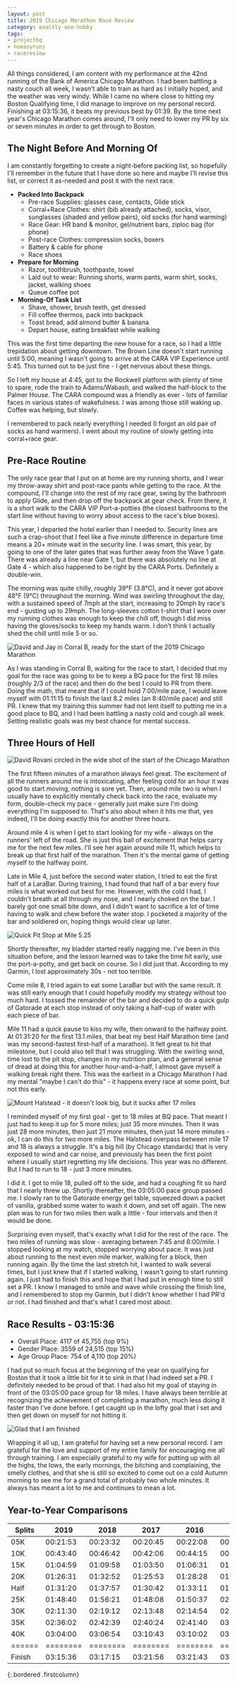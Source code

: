 ```yaml
---
layout: post
title: 2019 Chicago Marathon Race Review
category: exactly-one-hobby
tags:
- projectbq
- noeasyruns
- racereview
---
```


All things considered, I am content with my performance at the 42nd running of the Bank of America Chicago Marathon. I had been battling a nasty couch all week, I wasn't able to train as hard as I initially hoped, and the weather was very windy. While I came no where close to hitting my Boston Qualifying time, I did manage to improve on my personal record. Finishing at 03:15:36, it beats my previous best by 01:39. By the time next year's Chicago Marathon comes around, I'll only need to lower my PR by six or seven minutes in order to get through to Boston.

## The Night Before And Morning Of

I am constantly forgetting to create a night-before packing list, so hopefully I'll remember in the future that I have done so here and maybe I'll revise this list, or correct it as-needed and post it with the next race.

- **Packed Into Backpack**
  - Pre-race Supplies: glasses case, contacts, Glide stick
  - Corral+Race Clothes: shirt (bib already attached), socks, visor, sunglasses (shaded and yellow pairs), old socks (for hand warming)
  - Race Gear: HR band & monitor, gel/nutrient bars, ziploc bag (for phone)
  - Post-race Clothes: compression socks, boxers
  - Battery & cable for phone
  - Race shoes
- **Prepare for Morning**
  - Razor, toothbrush, toothpaste, towel
  - Laid out to wear: Running shorts, warm pants, warm shirt, socks, jacket, walking shoes
  - Queue coffee pot
- **Morning-Of Task List**
  - Shave, shower, brush teeth, get dressed
  - Fill coffee thermos, pack into backpack
  - Toast bread, add almond butter & banana
  - Depart house, eating breakfast while walking

This was the first time departing the new house for a race, so I had a little trepidation about getting downtown. The Brown Line doesn't start running until 5:00, meaning I wasn't going to arrive at the CARA VIP Experience until 5:45. This turned out to be just fine - I get nervous about these things.

So I left my house at 4:45, got to the Rockwell platform with plenty of time to spare, rode the train to Adams/Wabash, and walked the half-block to the Palmer House. The CARA compound was a friendly as ever - lots of familiar faces in various states of wakefulness. I was among those still waking up. Coffee was helping, but slowly.

I remembered to pack nearly everything I needed (I forgot an old pair of socks as hand warmers). I went about my routine of slowly getting into corral+race gear.

## Pre-Race Routine

The only race gear that I put on at home are my running shorts, and I wear my throw-away shirt and post-race pants while getting to the race. At the compound, I'll change into the rest of my race gear, swing by the bathroom to apply Glide, and then drop off the backpack at gear check. From there, it is a short walk to the CARA VIP Port-a-potties (the closest bathrooms to the start line without having to worry about access to the race's blue boxes).

This year, I departed the hotel earlier than I needed to. Security lines are such a crap-shoot that I feel like a five minute difference in departure time means a 20+ minute wait in the security line. I was smart, this year, by going to one of the later gates that was further away from the Wave 1 gate. There was already a line near Gate 1, but there was absolutely no line at Gate 4 - which also happened to be right by the CARA Ports. Definitely a double-win.

The morning was quite chilly, roughly 39&deg;F (3.8&deg;C), and it never got above 48&deg;F (9&deg;C) throughout the morning. Wind was swirling throughout the day, with a sustained speed of 7mph at the start, increasing to 20mph by race's end - gusting up to 29mph. The long-sleeves cotton t-shirt that I wore over my running clothes was enough to keep the chill off, though I did miss having the gloves/socks to keep my hands warm. I don't think I actually shed the chill until mile 5 or so.

![David and Jay in Corral B, ready for the start of the 2019 Chicago Marathon](/images/2019chi-prerace-corral.jpg)

As I was standing in Corral B, waiting for the race to start, I decided that my goal for the race was going to be to keep a BQ pace for the first 18 miles (roughly 2/3 of the race) and then do the best I could to PR from there. Doing the math, that meant that if I could hold 7:00/mile pace, I would leave myself with 01:11:15 to finish the last 8.2 miles (an 8:40/mile pace) and still PR. I knew that my training this summer had not lent itself to putting me in a good place to BQ, and I had been battling a nasty cold and cough all week. Setting realistic goals was my best chance for mental success.

## Three Hours of Hell

![David Rovani circled in the wide shot of the start of the Chicago Marathon](/images/2019chi-thatsme.png)

The first fifteen minutes of a marathon always feel great. The excitement of all the runners around me is intoxicating, after feeling cold for an hour it was good to start moving, nothing is sore yet. Then, around mile two is when I usually have to explicitly mentally check back into the race, evaluate my form, double-check my pace - generally just make sure I'm doing everything I'm supposed to. That's also about when it hits me that, yes indeed, I'll be doing exactly this for another three hours.

Around mile 4 is when I get to start looking for my wife - always on the runners' left of the road. She is just this ball of excitement that helps carry me for the next few miles. I'll see her again around mile 11, which helps to break up that first half of the marathon. Then it's the mental game of getting myself to the halfway point.

Late in Mile 4, just before the second water station, I tried to eat the first half of a LaraBar. During training, I had found that half of a bar every four miles is what worked out best for me. However, with the cold I had, I couldn't breath at all through my nose, and I nearly choked on the bar. I barely got one small bite down, and I didn't want to sacrifice a lot of time having to walk and chew before the water stop. I pocketed a majority of the bar and soldiered on, hoping things would clear up later.

![Quick Pit Stop at Mile 5.25](/images/2019chi-pitstop.png)

Shortly thereafter, my bladder started really nagging me. I've been in this situation before, and the lesson learned was to take the time hit early, use the port-a-potty, and get back on course. So I did just that. According to my Garmin, I lost approximately 30s - not too terrible.

Come mile 8, I tried again to eat some LaraBar but with the same result. It was still early enough that I could hopefully modify my strategy without too much hard. I tossed the remainder of the bar and decided to do a quick gulp of Gatorade at each stop instead of only taking a half-cup of water with each piece of bar.

Mile 11 had a quick pause to kiss my wife, then onward to the halfway point. At 01:31:20 for the first 13.1 miles, that beat my best Half Marathon time (and was my second-fastest first-half of a marathon). It felt great to hit that milestone, but I could also tell that I was struggling. With the swirling wind, time lost to the pit stop, changes in my nutrition plan, and a general sense of dread at doing this for another hour-and-a-half, I almost gave myself a walking break right there. This was the earliest in a Chicago Marathon I had my mental "maybe I can't do this" - it happens every race at some point, but not this early.

![Mount Halstead - it doesn't look big, but it sucks after 17 miles](/images/2019chi-mthalstead.png)

I reminded myself of my first goal - get to 18 miles at BQ pace. That meant I just had to keep it up for 5 more miles; just 35 more minutes. Then it was just 28 more minutes, then just 21 more minutes, then just 14 more minutes - ok, I can do this for two more miles. The Halstead overpass between mile 17 and 18 is always a struggle. It's a big hill (by Chicago standards) that is very exposed to wind and car noise, and previously has been the first point where I usually start regretting my life decisions. This year was no different. But I had to run to 18 - just 3 more minutes.

I did it. I got to mile 18, pulled off to the side, and had a coughing fit so hard that I nearly threw up. Shortly thereafter, the 03:05:00 pace group passed me. I slowly ran to the Gatorade energy gel table, squeezed down a packet of vanilla, grabbed some water to wash it down, and set off again. The new plan was to run for two miles then walk a little - four intervals and then it would be done.

Surprising even myself, that's exactly what I did for the rest of the race. The two miles of running was slow - averaging between 7:45 and 8:00/mile. I stopped looking at my watch, stopped worrying about pace. It was just about running to the next even mile marker, walking for a block, then running again. By the time the last stretch hit, I wanted to walk several times, but I just knew that if I started walking, I wasn't going to start running again. I just had to finish this and hope that I had put in enough time to still set a PR. I know I managed to smile and wave while crossing the finish line, and I remembered to stop my Garmin, but I didn't know whether I had PR'd or not. I had finished and that's what I cared most about.

## Race Results - 03:15:36

- Overall Place: 4117 of 45,755 (top 9%)
- Gender Place: 3559 of 24,515 (top 15%)
- Age Group Place: 754 of 4,110 (top 20%)

I had put so much focus at the beginning of the year on qualifying for Boston that it took a little bit for it to sink in that I had indeed set a PR. I definitely needed to be proud of that. I had also hit my goal of staying in front of the 03:05:00 pace group for 18 miles. I have always been terrible at recognizing the achievement of completing a marathon, much less doing it faster than I've done before. I get caught up in the lofty goal that I set and then get down on myself for not hitting it.

![Glad that I am finished](/images/2019chi-postrace.jpg)

Wrapping it all up, I am grateful for having set a new personal record. I am grateful for the love and support of my entire family for encouraging me all through training. I am especially grateful to my wife for putting up with all the highs, the lows, the early mornings, the bitching and complaining, the smelly clothes, and that she is still so excited to come out on a cold Autumn morning to see me for a grand total of probably two whole minutes. It always has meant a lot to me and continues to mean a lot.

## Year-to-Year Comparisons

|Splits|2019    |2018    |2017    |2016    |2015    |2014    |
|------|--------|--------|--------|--------|--------|--------|
|05K   |00:21:53|00:23:32|00:20:45|00:22:08|00:26:16|00:27:54|
|10K   |00:43:40|00:46:42|00:42:06|00:44:15|00:51:34|00:54:53|
|15K   |01:04:59|01:09:58|01:03:50|01:06:31|01:16:18|01:21:12|
|20K   |01:26:31|01:32:52|01:25:53|01:28:28|01:42:16|01:47:59|
|Half  |01:31:20|01:37:57|01:30:42|01:33:11|01:47:42|01:53:41|
|25K   |01:48:40|01:56:21|01:48:08|01:50:37|02:07:07|02:13:52|
|30K   |02:11:30|02:19:12|02:13:48|02:14:54|02:32:59|02:41:09|
|35K   |02:36:02|02:42:39|02:40:24|02:41:40|03:05:53|03:07:24|
|40K   |03:04:00|03:06:54|03:10:43|03:10:02|03:39:00|03:33:01|
|======|========|========|========|========|========|========|
|Finish|03:15:36|03:17:15|03:21:56|03:21:43|03:51:48|03:43:29|
{:.bordered .firstcolumn}
